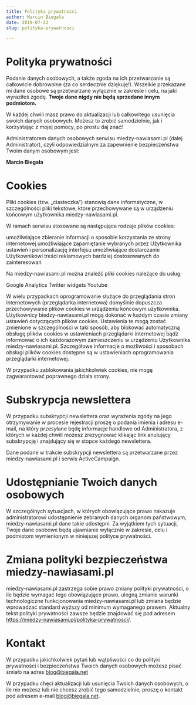 ```yaml
---
title: Polityka prywatności
author: Marcin Biegała
date: 2019-07-22
slug: polityka-prywatnosci

---
```


# Polityka prywatności

Podanie danych osobowych, a także zgoda na ich przetwarzanie są całkowicie dobrowolne (za co serdecznie dziękuję!). Wszelkie przekazane mi dane osobowe są przetwarzane wyłącznie w zakresie i celu, na jaki wyraziłeś zgodę.
**Twoje dane nigdy nie będą sprzedane innym podmiotom.**

W każdej chwili masz prawo do aktualizacji lub całkowitego usunięcia swoich danych osobowych. Możesz to zrobić samodzielnie, jak i korzystając z mojej pomocy, po prostu daj znać!


Administratorem danych osobowych serwisu miedzy-nawiasami.pl (dalej Administrator), czyli odpowiedzialnym za zapewnienie bezpieczeństwa Twoim danym osobowym jest:

**Marcin Biegała**


# Cookies
Pliki cookies (tzw. „ciasteczka”) stanowią dane informatyczne, w szczególności pliki tekstowe, które przechowywane są w urządzeniu końcowym użytkownika miedzy-nawiasami.pl.

W ramach serwisu stosowane są następujące rodzaje plików cookies:

umożliwiające zbieranie informacji o sposobie korzystania ze strony internetowej
umożliwiające zapamiętanie wybranych przez Użytkownika ustawień i personalizację interfejsu
umożliwiające dostarczanie Użytkownikowi treści reklamowych bardziej dostosowanych do zainteresowań

Na miedzy-nawiasami.pl można znaleźć pliki cookies należące do usług:

Google Analytics
Twitter widgets
Youtube

W wielu przypadkach oprogramowanie służące do przeglądania stron internetowych (przeglądarka internetowa) domyślnie dopuszcza przechowywanie plików cookies w urządzeniu końcowym użytkownika. Użytkownicy biedzy-nawiasami.pl mogą dokonać w każdym czasie zmiany ustawień dotyczących plików cookies. Ustawienia te mogą zostać zmienione w szczególności w taki sposób, aby blokować automatyczną obsługę plików cookies w ustawieniach przeglądarki internetowej bądź informować o ich każdorazowym zamieszczeniu w urządzeniu Użytkownika miedzy-nawiasami.pl. Szczegółowe informacje o możliwości i sposobach obsługi plików cookies dostępne są w ustawieniach oprogramowania przeglądarki internetowej.

W przypadku zablokowania jakichkolwiek cookies, nie mogę zagwarantować poprawnego działa strony.

# Subskrypcja newslettera

W przypadku subskrypcji newslettera oraz wyrażenia zgody na jego otrzymywanie w procesie rejestracji proszę o podania imienia i adresu e-mail, na który przesyłane będę informacje handlowe od Administratora, z których w każdej chwili możesz zrezygnować klikając link anulujący subskrypcję i znajdujący się w stopce każdego newslettera.

Dane podane w trakcie subskrypcji newslettera są przetwarzane przez miedzy-nawiasami.pl i serwis ActiveCampaign.

# Udostępnianie Twoich danych osobowych

W szczególnych sytuacjach, w których obowiązujące prawo nakazuje administratorowi udostępnienie zebranych danych organom państwowym, miedzy-nawiasami.pl dane takie udostępni. Za wyjątkiem tych sytuacji, Twoje dane osobowe będą ujawnianie wyłącznie w zakresie, celu i podmiotom wymienionym w niniejszej polityce prywatności.

# Zmiana polityki bezpieczeństwa miedzy-nawiasami.pl

miedzy-nawiasami.pl zastrzega sobie prawo zmiany polityki prywatności, o ile będzie wymagać tego obowiązujące prawo, ulegną zmianie warunki technologiczne funkcjonowania miedzy-nawiasami.pl lub zmiana będzie wprowadzać standard wyższy od minimum wymaganego prawem. Aktualny tekst polityki prywatności zawsze będzie znajdować się pod adresem https://miedzy-nawiasami.pl/polityka-prywatnosci/.

# Kontakt

W przypadku jakichkolwiek pytań lub wątpliwości co do polityki prywatności i bezpieczeństwa Twoich danych osobowych możesz pisać śmiało na adres blog@biegala.net

W przypadku chęci aktualizacji lub usunięcia Twoich danych osobowych, o ile nie możesz lub nie chcesz zrobić tego samodzielnie, proszę o kontakt pod adresem e-mail blog@biegala.net.